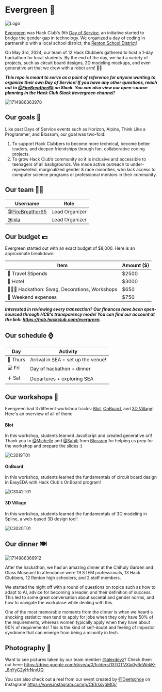 # Evergreen 🌲
![Logo](https://github.com/hackclub/evergreen/assets/76709163/50219654-a882-4dc1-a152-f8e00dec6a9d)

[Evergreen](https://evergreen.hackclub.com/) was Hack Club's 9th [Day of Service](https://daysofservice.hackclub.com/), an initiative started to bridge the gender gap in technology. We organized a day of coding in partnership with a local school district, the [Renton School District](https://www.rentonschools.us/)!

On May 3rd, 2024, our team of 12 Hack Clubbers gathered to host a 1-day hackathon for local students. By the end of the day, we had a variety of projects, such as circuit board designs, 3D modeling mockups, and even generative art that we drew with a robot arm! 🤖🦾

***This repo is meant to serve as a point of reference for anyone wanting to organize their own Day of Service! If you have any other questions, reach out to [@FireBreather65](https://hackclub.slack.com/team/U05J46STSS2) on Slack. You can also view our open-source planning in the Hack Club Slack #evergreen channel!***

![1714886363978](https://github.com/hackclub/evergreen/assets/76709163/fb819731-4e8c-45e8-a190-5c7d9bf4bbae)

## Our goals 🎯
Like past Days of Service events such as Horizon, Alpine, Think Like a Programmer, and Blossom, our goal was two-fold:

1. To support Hack Clubbers to become more technical, become better leaders, and deepen friendships through fun, collaborative coding projects.
2. To grow Hack Club’s community so it is inclusive and accessible to teenagers of all backgrounds. We made active outreach to under-represented, marginalized gender & race minorities, who lack access to computer science programs or professional mentors in their community.

## Our team 🫶🏾
| Username    | Role |
| -------- | ------- |
| [@FireBreather65](https://github.com/FireBreather65) | Lead Organizer |
| [@nila](https://hackclub.slack.com/team/U01FAVARYH1) | Lead Organizer |

## Our budget 💵
Evergreen started out with an exact budget of $8,000. Here is an approximate breakdown:

| Item    | Amount ($) |
| -------- | ------- |
| 🧳 Travel Stipends  | $2500  |
| 🏨 Hotel  | $3000  |
| 🧑🏾‍💻 Hackathon: Swag, Decorations, Workshops | $650 |
| 🎈 Weekend expenses | $750  |

***Interested in reviewing every transaction? Our finances have been open-sourced through HCB's transparency mode! You can find our account at the link: https://hcb.hackclub.com/evergreen.***

## Our schedule ⌚

| Day    | Activity |
| -------- | ------- |
| 🌆 Thurs | Arrival in SEA + set up the venue! |
| 💻 Fri | Day of hackathon + dinner |
| ✈️ Sat | Departures + exploring SEA |

## Our workshops 🧩
Evergreen had 3 different workshop tracks: [Blot](https://blot.hackclub.dev), [OnBoard](https://blot.hackclub.dev), and [3D Village](https://jams.hackclub.com/jam/3d-club-village)! Here's an overview of all of them:

#### Blot
In this workshop, students learned JavaScript and created generative art!
Thank you to [@Michelle](https://hackclub.slack.com/team/U06D7NTBDCY) and [@Sahiti](https://hackclub.slack.com/team/U03RU99SGKA) from [Blossom](https://blossom.hackclub.com) for helping us prep for the workshop and prepare the slides :) 

![C3019T01](https://github.com/hackclub/evergreen/assets/76709163/39a908e8-202c-4335-9e18-f3fee6932c59)

#### OnBoard
In this workshop, students learned the fundamentals of circuit board design in EasyEDA with Hack Club's OnBoard program!

![C3042T01](https://github.com/FireBreather65/evergreen/assets/76709163/fc4138d6-2802-4894-bcad-b4f89b660dfb)

#### 3D Village
In this workshop, students learned the fundamentals of 3D modeling in Spline, a web-based 3D design tool!

![C3020T01](https://github.com/hackclub/evergreen/assets/76709163/574e71ff-ecc1-47e6-b30c-0c0b74426814)

## Our dinner 🍽️
![1714886366912](https://github.com/hackclub/evergreen/assets/76709163/7acab66e-e3ef-479b-ad19-be34207b0034)

After the hackathon, we had an amazing dinner at the Chihuly Garden and Glass Museum! In attendance were 19 STEM professionals, 13 Hack Clubbers, 12 Renton high schoolers, and 2 staff members.

We started the night off with a round of questions on topics such as how to adapt to AI, advice for becoming a leader, and their definition of success. This led to some great conversation about societal and gender norms, and how to navigate the workplace while dealing with this.

One of the most memorable moments from the dinner is when we heard a shocking statistic: men tend to apply for jobs when they only have 50% of the requirements, whereas women typically apply when they have about 90% of requirements! This is the kind of self-doubt and feeling of impostor syndrome that can emerge from being a minority in tech.

## Photography 📸
Want to see pictures taken by our team member [@alexdevz](https://github.com/alexdevz)? Check them out here: https://drive.google.com/drive/u/0/folders/13TOTVXlu0y6nWqkK-_8nYyG2yHrNrvUQ

You can also check out a reel from our event created by [@Deetschoe](https://github.com/Deetschoe) on Instagram! https://www.instagram.com/p/C61rssvgMOj/

